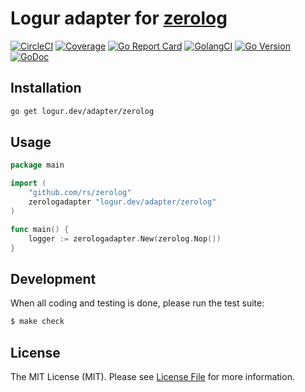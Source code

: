 # Logur adapter for [zerolog](https://github.com/rs/zerolog)

[![CircleCI](https://circleci.com/gh/logur/adapter-zerolog.svg?style=svg)](https://circleci.com/gh/logur/adapter-zerolog)
[![Coverage](https://gocover.io/_badge/logur.dev/adapter/zerolog)](https://gocover.io/logur.dev/adapter/zerolog)
[![Go Report Card](https://goreportcard.com/badge/logur.dev/adapter/zerolog?style=flat-square)](https://goreportcard.com/report/logur.dev/adapter/zerolog)
[![GolangCI](https://golangci.com/badges/github.com/logur/adapter-zerolog.svg)](https://golangci.com/r/github.com/logur/adapter-zerolog)
[![Go Version](https://img.shields.io/badge/go%20version-%3E=1.11-61CFDD.svg?style=flat-square)](https://github.com/logur/adapter-zerolog)
[![GoDoc](http://img.shields.io/badge/godoc-reference-5272B4.svg?style=flat-square)](https://godoc.org/logur.dev/adapter/zerolog)


## Installation

```bash
go get logur.dev/adapter/zerolog
```


## Usage

```go
package main

import (
	"github.com/rs/zerolog"
	zerologadapter "logur.dev/adapter/zerolog"
)

func main() {
	logger := zerologadapter.New(zerolog.Nop())
}
```


## Development

When all coding and testing is done, please run the test suite:

``` bash
$ make check
```


## License

The MIT License (MIT). Please see [License File](LICENSE) for more information.
